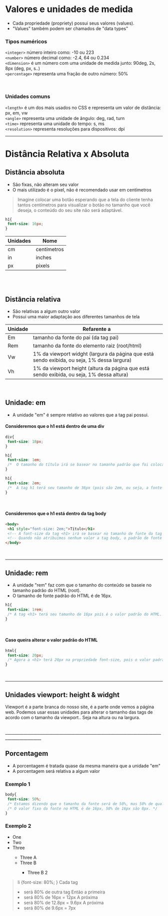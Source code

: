 # Valores e unidades de medida
* Cada propriedade (propriety) possui seus valores (values). 
* "Values" também podem ser chamados de "data types"


### __Tipos numéricos__ </br>
```<integer>``` número inteiro como: -10 ou 223 </br>
```<number>``` número decimal como: -2.4, 64 ou 0.234 </br> 
```<dimension>``` é um número com uma unidade de medida junto: 90deg, 2s, 8px (deg, px, s..) </br>
```<percentage>``` representa uma fração de outro número: 50% 

</br>

### __Unidades comuns__ </br>
```<length>``` é um dos mais usados no CSS e representa um valor de distância: px, em, vw </br>
```<angle>``` representa uma unidade de ângulo: deg, rad, turn </br>
```<time>``` representa uma unidade do tempo: s, ms </br>
```<resolution>``` representa resoluções para dispositivos: dpi </br>

_________________________________________________________________________________________________________________
# Distância Relativa x Absoluta

## Distância absoluta
* São fixas, não alteram seu valor
* O mais utilizado é o pixel, não é recomendado usar em centímetros
> Imagine colocar uma botão esperando que a tela do cliente tenha tantos centímetros para visualizar o botão no tamanho que você deseja, o conteúdo do seu site não será adaptável.
```css
h1{
 font-size: 16px; 
}
```
<table>
	<thead>
		<tr>
			<th>Unidades</th> 
			<th>Nome</th>
		</tr>
	</thead>
	<tbody>
		<tr>
			<td>cm</td>
			<td>centímetros</td>
		</tr>
		<tr>
			<td>in</td>
			<td>inches</td>
		</tr>
		<tr>
			<td>px</td>
			<td>pixels</td>
		</tr>
	</tbody>
</table>

</br>
</br>

## Distância relativa
* São relativas a algum outro valor
* Possui uma maior adaptação aos diferentes tamanhos de tela 
<table>
	<thead>
		<tr>
			<th>Unidade</th>
			<th>Refarente a</th>
		</tr>
	</thead>
	<tbody>
		<tr>
			<td>Em</td>
			<td>tamanho da fonte do pai (da tag pai)</td>
		</tr>
		<tr>
			<td>Rem</td>
			<td>tamanho da fonte do elemento raiz (root/html)</td>
		</tr>
		<tr>
			<td>Vw</td>
			<td>1% da viewport widght (largura da página que está sendo exibida, ou seja, 1% dessa largura)</td>
		</tr>
		<tr>
			<td>Vh</td>
			<td>1% da viewport height (altura da página que está sendo exibida, ou seja, 1% dessa altura)</td>
		</tr>
	</tbody>
</table>

</br>

## Unidade: em
- A unidade "em" é sempre relativo ao valores que a tag pai possui. 

#### Consideremos que o h1 está dentro de uma div
```css
div{ 
 font-size: 18px; 
}

h1{
 font-size: 1em;
 /*  O tamanho do título irá se basear no tamanho padrão que foi colocado na div. */ 
}

h1{ 
 font-size: 2em;
 /*  A tag h1 terá seu tamanho de 36px (pois são 2em, ou seja, a fonte-size padrão 18 vezes dois) */
}
```
</br>

#### Consideremos que o h1 está dentro da tag body
```html
<body> 
 <h1 style="font-size: 2em;">Título</h1> 
 <!-- A font-size da tag <h1> irá se basear no tamanho de fonte da tag <body>, pois <body> é a tag pai -->
 <!-- Quando não atribuimos nenhum valor a tag body, o padrão de fonte é de 18px -->
</body>
```

</br>

____________________________________________________________________________________________
## Unidade: rem
- A unidade "rem" faz com que o tamanho do conteúdo se baseie no tamanho padrão do HTML (root).
- O tamanho de fonte padrão do HTML é de 16px. 

```css
h1{ 
 font-size: 1rem;
 /* A tag <h1> terá seu tamanho de 16px pois é o valor padrão do HTML. */
}
```

</br>

#### Caso queira alterar o valor padrão do HTML
```css
html{
 font-size: 20px;
 /* Agora a <h1> terá 20px na propriedade font-size, pois o valor padrão se tornou 20px */
} 
```

</br>

________________________________________________________________________________________________

## Unidades viewport: height & widght 
Viewport é a parte branca do nosso site, é a parte onde vemos a página web.
Podemos usar essas unidades para alterar o tamanho das tags de acordo com o tamanho da viewport..
Seja na altura ou na largura.

</br>
________________________________________________________________________________________________

## Porcentagem 
* A porcentagem é tratada quase da mesma maneira que a unidade "em" 
* A porcentagem será relativa a algum valor

### Exemplo 1
```css 
body{
 font-size: 50%;
 /* Estamos dizendo que o tamanho da fonte será de 50%, mas 50% de qual valor? */ 
 /* O valor fixo da fonte no HTML é de 16px, 50% de 16px são 8px. */
} 
```

### Exemplo 2
<ul> <!--Lista um -->
	<li>One</li>
	<li>Two</li>
	<li>Three</li>
		<ul> <!-- Lista dois -->
			<li>Three A</li>
			<li>Three B</li>
				<ul> <!-- Lista três -->
					<li>Three B 2</li>
				</ul>
		</ul>
	</li>
</ul>

> li {font-size: 80%; }
Cada tag <li> será 80% de outra tag
Então a primeira <li> será 80% de 16px = 12px
A próxima <li> será 80% de 12.8px = 9.6px
A próxima <li> será 80% de 9.6px = 7px
